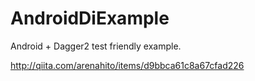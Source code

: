 # AndroidDiExample
Android + Dagger2 test friendly example.

http://qiita.com/arenahito/items/d9bbca61c8a67cfad226
